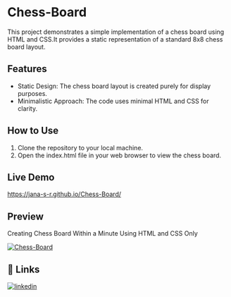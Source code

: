 
# Chess-Board

This project demonstrates a simple implementation of a chess board using HTML and CSS.It provides a static representation of a standard 8x8 chess board layout.



## Features

- Static Design: The chess board layout is created purely for display purposes. 
- Minimalistic Approach: The code uses minimal HTML and CSS for clarity.


## How to Use

1. Clone the repository to your local machine.
2. Open the index.html file in your web browser to view the chess board.


## Live Demo

https://jana-s-r.github.io/Chess-Board/

## Preview

Creating Chess Board Within a Minute Using HTML and CSS Only

[![Chess-Board](https://img.youtube.com/vi/_2ULxHkSYjo/0.jpg)](https://www.youtube.com/watch?v=_2ULxHkSYjo)


## 🔗 Links

[![linkedin](https://img.shields.io/badge/linkedin-0A66C2?style=for-the-badge&logo=linkedin&logoColor=white)](https://www.linkedin.com/in/jana-s-r/)

